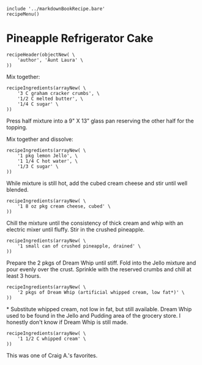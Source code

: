 ~~~ markdown-script
include '../markdownBookRecipe.bare'
recipeMenu()
~~~

# Pineapple Refrigerator Cake

~~~ markdown-script
recipeHeader(objectNew( \
    'author', 'Aunt Laura' \
))
~~~

Mix together:

~~~ markdown-script
recipeIngredients(arrayNew( \
    '3 C graham cracker crumbs', \
    '1/2 C melted butter', \
    '1/4 C sugar' \
))
~~~

Press half mixture into a 9" X 13” glass pan reserving the other half for the topping.

Mix together and dissolve:

~~~ markdown-script
recipeIngredients(arrayNew( \
    '1 pkg lemon Jello', \
    '1 1/4 C hot water', \
    '1/3 C sugar' \
))
~~~

While mixture is still hot, add the cubed cream cheese and stir until well blended.

~~~ markdown-script
recipeIngredients(arrayNew( \
    '1 8 oz pkg cream cheese, cubed' \
))
~~~

Chill the mixture until the consistency of thick cream and whip with an electric mixer until fluffy.
Stir in the crushed pineapple.

~~~ markdown-script
recipeIngredients(arrayNew( \
    '1 small can of crushed pineapple, drained' \
))
~~~

Prepare the 2 pkgs of Dream Whip until stiff. Fold into the Jello mixture and pour evenly over the
crust. Sprinkle with the reserved crumbs and chill at least 3 hours.

~~~ markdown-script
recipeIngredients(arrayNew( \
    '2 pkgs of Dream Whip (artificial whipped cream, low fat*)' \
))
~~~

\* Substitute whipped cream, not low in fat, but still available. Dream Whip used to be found in the
Jello and Pudding area of the grocery store. I honestly don't know if Dream Whip is still made.

~~~ markdown-script
recipeIngredients(arrayNew( \
    '1 1/2 C whipped cream' \
))
~~~

This was one of Craig A.'s favorites.
